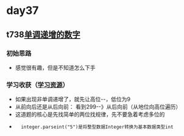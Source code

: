 # day37
## t738[单调递增的数字](https://leetcode.cn/problems/monotone-increasing-digits/)
### 初始思路
  - 感觉很有趣，但是不知道怎么下手
### 学习收获（[学习资源](https://programmercarl.com/0738.%E5%8D%95%E8%B0%83%E9%80%92%E5%A2%9E%E7%9A%84%E6%95%B0%E5%AD%97.html#%E6%9A%B4%E5%8A%9B%E8%A7%A3%E6%B3%95)）
  - 如果出现非单调递增了，就先让高位--，低位为9
  - 从前向后还是从后向前： 看到299--》从后向前（从地位向高位遍历）
  - 这道题的核心是先找简单的两位找规律，先不要急着考虑多位的
  - ```
      integer.parseint("5")是将整型数据Integer转换为基本数据类型int
    ```
